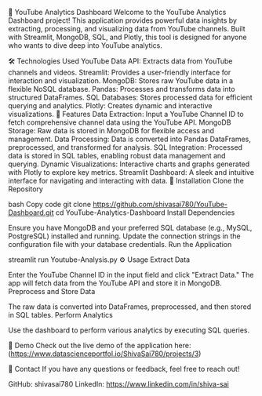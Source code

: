 🎥 YouTube Analytics Dashboard
Welcome to the YouTube Analytics Dashboard project! This application provides powerful data insights by extracting, processing, and visualizing data from YouTube channels. Built with Streamlit, MongoDB, SQL, and Plotly, this tool is designed for anyone who wants to dive deep into YouTube analytics.

🛠️ Technologies Used
YouTube Data API: Extracts data from YouTube channels and videos.
Streamlit: Provides a user-friendly interface for interaction and visualization.
MongoDB: Stores raw YouTube data in a flexible NoSQL database.
Pandas: Processes and transforms data into structured DataFrames.
SQL Databases: Stores processed data for efficient querying and analytics.
Plotly: Creates dynamic and interactive visualizations.
🚀 Features
Data Extraction: Input a YouTube Channel ID to fetch comprehensive channel data using the YouTube API.
MongoDB Storage: Raw data is stored in MongoDB for flexible access and management.
Data Processing: Data is converted into Pandas DataFrames, preprocessed, and transformed for analysis.
SQL Integration: Processed data is stored in SQL tables, enabling robust data management and querying.
Dynamic Visualizations: Interactive charts and graphs generated with Plotly to explore key metrics.
Streamlit Dashboard: A sleek and intuitive interface for navigating and interacting with data.
📝 Installation
Clone the Repository

bash
Copy code
git clone https://github.com/shivasai780/YouTube-Dashboard.git
cd YouTube-Analytics-Dashboard
Install Dependencies


Ensure you have MongoDB and your preferred SQL database (e.g., MySQL, PostgreSQL) installed and running.
Update the connection strings in the configuration file with your database credentials.
Run the Application

streamlit run Youtube-Analysis.py
⚙️ Usage
Extract Data

Enter the YouTube Channel ID in the input field and click "Extract Data."
The app will fetch data from the YouTube API and store it in MongoDB.
Preprocess and Store Data

The raw data is converted into DataFrames, preprocessed, and then stored in SQL tables.
Perform Analytics

Use the dashboard to perform various analytics by executing SQL queries.


🔗 Demo
Check out the live demo of the application here:(https://www.datascienceportfol.io/ShivaSai780/projects/3)




💬 Contact
If you have any questions or feedback, feel free to reach out!

GitHub: shivasai780
LinkedIn: https://www.linkedin.com/in/shiva-sai
